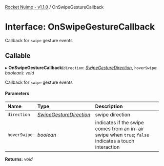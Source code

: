 [Rocket Nuimo - v1.1.0](../README.md) / OnSwipeGestureCallback

# Interface: OnSwipeGestureCallback

Callback for `swipe` gesture events

## Callable

▸ **OnSwipeGestureCallback**(`direction`: [*SwipeGestureDirection*](../enums/swipegesturedirection.md), `hoverSwipe`: *boolean*): *void*

Callback for `swipe` gesture events

#### Parameters

| Name | Type | Description |
| :------ | :------ | :------ |
| `direction` | [*SwipeGestureDirection*](../enums/swipegesturedirection.md) | swipe direction |
| `hoverSwipe` | *boolean* | indicates if the swipe comes from an in-air swipe when `true`; `false`                     indicates a touch interaction |

**Returns:** *void*
